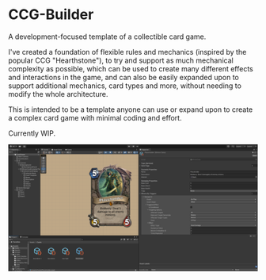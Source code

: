 # CCG-Builder
 A development-focused template of a collectible card game.
 
I've created a foundation of flexible rules and mechanics (inspired by the popular CCG "Hearthstone"), to try and support as much mechanical complexity as possible, which can be used to create many different effects and interactions in the game, and can also be easily expanded upon to support additional mechanics, card types and more, without needing to modify the whole architecture.

This is intended to be a template anyone can use or expand upon to create a complex card game with minimal coding and effort.

Currently WIP.

![](GitHub%20Metadata/Screenshot%201.png)
